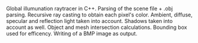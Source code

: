 Global illumunation raytracer in C++. Parsing of the scene file + .obj parsing. Recursive ray casting to obtain each pixel's color. Ambient, diffuse,
specular and reflection light taken into account. Shadows taken into account as well. Object and mesh intersection calculations. Bounding box used for efficency. Writing of a BMP image as output.
